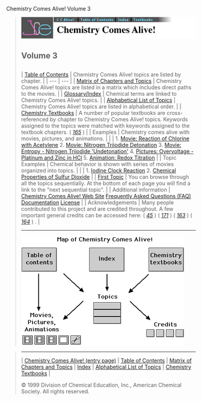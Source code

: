 





 Chemistry Comes Alive! Volume 3
 



> ![Chemistry Comes Alive!](ccahead.gif)
> 
> 
> 
> 
> 
> 
> 
> 
> ## Volume 3
> 
> 
> 
> ## 
> 
> 
> 
> 
> 
> 
> | [Table of Contents](CONTENTS.HTM) | Chemistry Comes Alive! topics are listed by
 chapter. |
> | --- | --- |
> | [Matrix of Chapters and
 Topics](MATRIX.HTM) | Chemistry Comes Alive! topics are listed in a matrix
 which includes direct paths to the movies. |
> | [Glossary/Index](WORDS.HTM) | Chemical terms are linked to Chemistry
 Comes Alive! topics. |
> | [Alphabetical List of Topics](ALPHATOP.HTM) | Chemistry Comes Alive! topics are listed in alphabetical order. |
> | [Chemistry Textbooks](BOOKS.HTM) | A number of popular textbooks are cross-referenced by chapter
 to Chemistry Comes Alive! topics. Keywords assigned to the topics were matched
 with keywords assigned to the textbook chapters.
 (  [*165*](CREDITS/CRED165.HTM)  ) |
> | Examples | Chemistry comes alive with movies, pictures, and
 animations. |
> |  | 1. [Movie: Reaction of Chlorine with Acetylene](MVHTM/CLACET/CLACET.HTM) 2. [Movie: Nitrogen Triiodide Detonation](MVHTM/NITRO3I/NI3IOD.HTM) 3. [Movie: Entropy - Nitrogen Triiodide 'Undetonation'](MVHTM/ENTROPY/UNDETR.HTM) 4. [Pictures: Overvoltage - Platinum and Zinc in HCl](STHTM/VOLTAGE/VOLTAGE8.HTM) 5. [Animation: Redox Titration](MVHTM/TITREDO/TITR2.HTM) |
> | Topic Examples | Chemical behavior is shown with series of movies
 organized into topics. |
> |  | 1. [Iodine Clock Reaction](MAIN/CLOCKRX/PAGE1.HTM) 2. [Chemical Properties of Sulfur Dioxide](MAIN/SO2PROP/PAGE1.HTM) |
> | [First Topic](MAIN/ACETATE/PAGE1.HTM) | You can browse through all the topics sequentially. 
 At the bottom of each page you will find a link 
 to the "next sequential topic". |
> | Additional information | [Chemistry Comes Alive! Web
 Site](WEB.HTM)   [Frequently Asked Questions
 (FAQ)](FAQ.HTM)   [Documentation](Docs/index.htm)   [License](license.htm) |
> | Acknowledgements | Many people contributed to this project and are
 credited throughout. A few important general credits can be
 accessed here: (  [*45*](CREDITS/CRED45.HTM)  ) (  [*171*](CREDITS/CRED171.HTM)  )
 (  [*163*](CREDITS/CRED163.HTM)  ) (  [*164*](CREDITS/CRED164.HTM)  ) . |
> 
> 
>   
> 
>   
> 
> 
> 
> ---
> 
> 
>   
> 
> 
> 
> 
> 
> 
> 
> 
> 
> 
> 
> 
> 
> 
> 
> 
> 
> 
> 
> 
> 
> 
> ![](map6.gif)



> ---
> 
> 
>  |
>  [Chemistry Comes Alive! (entry page)](INDEX.HTM) 
>  |
>  [Table of Contents](CONTENTS.HTM) 
>  |
>  [Matrix of Chapters and Topics](MATRIX.HTM) 
>  |
>  [Index](WORDS.HTM) 
>  |
>  [Alphabetical List of Topics](ALPHATOP.HTM) 
>  |
>  [Chemistry Textbooks](BOOKS.HTM) 
>  |
>  
>  © 1999 Division of Chemical Education, Inc.,
American Chemical Society. All rights reserved.





